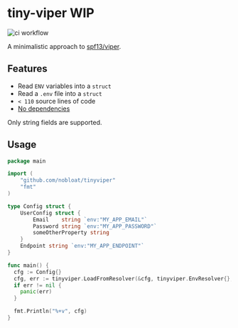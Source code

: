 # tiny-viper WIP

![ci workflow](https://github.com/nobloat/tiny-viper/actions/workflows/ci.yml/badge.svg)

A minimalistic approach to [spf13/viper](https://github.com/spf13/viper).

## Features
- Read `ENV` variables into a `struct`
- Read a `.env` file into a `struct`
- `< 110` source lines of code
- [No dependencies](go.mod)

Only string fields are supported. 

## Usage

```go
package main

import (
	"github.com/nobloat/tinyviper"
	"fmt"
)

type Config struct {
	UserConfig struct {
		Email    string `env:"MY_APP_EMAIL"`
		Password string `env:"MY_APP_PASSWORD"`
        someOtherProperty string
	}
	Endpoint string `env:"MY_APP_ENDPOINT"`
}

func main() {
  cfg := Config{}
  cfg, err := tinyviper.LoadFromResolver(&cfg, tinyviper.EnvResolver{}, tinyviper.NewEnvFileResolver(".env.sample"))
  if err != nil {
    panic(err)
  }

  fmt.Println("%+v", cfg)
}
```

